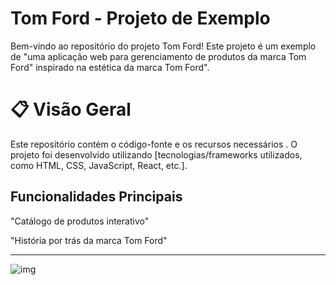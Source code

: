 <h1>Tom Ford - Projeto de Exemplo</h1>
<p>Bem-vindo ao repositório do projeto Tom Ford! Este projeto é um exemplo de "uma aplicação web para gerenciamento de produtos da marca Tom Ford"  inspirado na estética da marca Tom Ford". </p>

<h1>📋 Visão Geral</h1>
<p>Este repositório contém o código-fonte e os recursos necessários . O projeto foi desenvolvido utilizando [tecnologias/frameworks utilizados, como HTML, CSS, JavaScript, React, etc.]. </p>

<h2>Funcionalidades Principais</h2>

"Catálogo de produtos interativo"

"História por trás da marca Tom Ford"

_________________________________________________________________________________________
![img](https://github.com/user-attachments/assets/c2c17304-fe0a-4d63-b322-e9c1ba15d14c)
